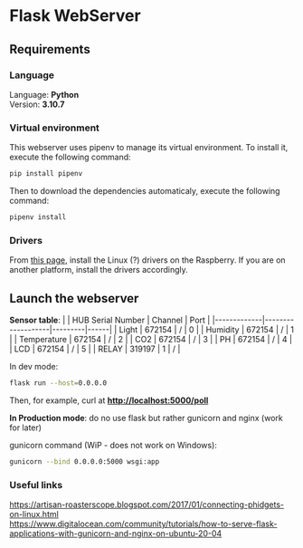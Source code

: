 # Flask WebServer

## Requirements

### Language

Language: **Python**  
Version: **3.10.7**

### Virtual environment

This webserver uses pipenv to manage its virtual environment. To install it, execute the following command:

```bash
pip install pipenv
```

Then to download the dependencies automaticaly, execute the following command:

```bash
pipenv install
```

### Drivers

From [this page](https://www.phidgets.com/docs/Language_-_Python), install the Linux (?) drivers on the Raspberry. If you are on another platform, install the drivers accordingly.

## Launch the webserver

**Sensor table**:
|             | HUB Serial Number | Channel | Port |
|-------------|-------------------|---------|------|
| Light       | 672154            | /       | 0    |
| Humidity    | 672154            | /       | 1    |
| Temperature | 672154            | /       | 2    |
| CO2         | 672154            | /       | 3    |
| PH          | 672154            | /       | 4    |
| LCD         | 672154            | /       | 5    |
| RELAY       | 319197            | 1       | /    |

In dev mode:

```bash
flask run --host=0.0.0.0
```

Then, for example, curl at **<http://localhost:5000/poll>**

**In Production mode**: do no use flask but rather gunicorn and nginx (work for later)

gunicorn command (WiP - does not work on Windows):

```bash
gunicorn --bind 0.0.0.0:5000 wsgi:app
```

### Useful links

<https://artisan-roasterscope.blogspot.com/2017/01/connecting-phidgets-on-linux.html>  
<https://www.digitalocean.com/community/tutorials/how-to-serve-flask-applications-with-gunicorn-and-nginx-on-ubuntu-20-04>
